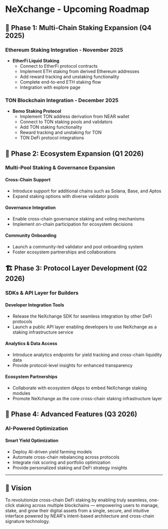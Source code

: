 # NeXchange - Upcoming Roadmap

## 🚀 Phase 1: Multi-Chain Staking Expansion (Q4 2025)

### Ethereum Staking Integration - November 2025
- **EtherFi Liquid Staking**
  - Connect to EtherFi protocol contracts
  - Implement ETH staking from derived Ethereum addresses
  - Add reward tracking and unstaking functionality
  - Complete end-to-end ETH staking flow
  - Integration with explore page

### TON Blockchain Integration - December 2025
- **Bemo Staking Protocol**
  - Implement TON address derivation from NEAR wallet
  - Connect to TON staking pools and validators
  - Add TON staking functionality
  - Reward tracking and unstaking for TON
  - TON DeFi protocol integrations

## 🔧 Phase 2: Ecosystem Expansion (Q1 2026)

### Multi-Pool Staking & Governance Expansion

#### Cross-Chain Support
- Introduce support for additional chains such as Solana, Base, and Aptos
- Expand staking options with diverse validator pools

#### Governance Integration
- Enable cross-chain governance staking and voting mechanisms
- Implement on-chain participation for ecosystem decisions

#### Community Onboarding
- Launch a community-led validator and pool onboarding system
- Foster ecosystem partnerships and collaborations

## 🏗️ Phase 3: Protocol Layer Development (Q2 2026)

### SDKs & API Layer for Builders

#### Developer Integration Tools
- Release the NeXchange SDK for seamless integration by other DeFi protocols
- Launch a public API layer enabling developers to use NeXchange as a staking infrastructure service

#### Analytics & Data Access
- Introduce analytics endpoints for yield tracking and cross-chain liquidity data
- Provide protocol-level insights for enhanced transparency

#### Ecosystem Partnerships
- Collaborate with ecosystem dApps to embed NeXchange staking modules
- Promote NeXchange as the core cross-chain staking infrastructure layer

## 🤖 Phase 4: Advanced Features (Q3 2026)

### AI-Powered Optimization

#### Smart Yield Optimization
- Deploy AI-driven yield farming models
- Automate cross-chain rebalancing across protocols
- Integrate risk scoring and portfolio optimization
- Provide personalized staking and DeFi strategy insights

---

## 🎯 Vision

To revolutionize cross-chain DeFi staking by enabling truly seamless, one-click staking across multiple blockchains — empowering users to manage, stake, and grow their digital assets from a single, secure, and intuitive interface powered by NEAR's intent-based architecture and cross-chain signature technology.